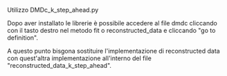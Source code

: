 Utilizzo DMDc_k_step_ahead.py

Dopo aver installato le librerie è possibile accedere al file dmdc cliccando con il tasto destro nel metodo fit o reconstructed_data e cliccando "go to definition". 

A questo punto bisgona sostituire l'implementazione di reconstructed data con quest'altra implementazione all'interno del file "reconstructed_data_k_step_ahead".
